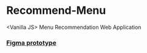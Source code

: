 # Recommend-Menu

&lt;Vanilla JS> Menu Recommendation Web Application

### [Figma prototype](https://www.figma.com/proto/q68Msjd88QLOnmWluGuCZ4/Recommend-Menu?page-id=0%3A1&node-id=1%3A2&viewport=471%2C445%2C0.52&scaling=min-zoom)
